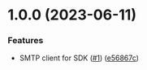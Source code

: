 # 1.0.0 (2023-06-11)


### Features

* SMTP client for SDK ([#1](https://github.com/kapetacom/sdk-nodejs-smtp-client/issues/1)) ([e56867c](https://github.com/kapetacom/sdk-nodejs-smtp-client/commit/e56867cd2cc339208d1b417e560568788de3ac0c))
